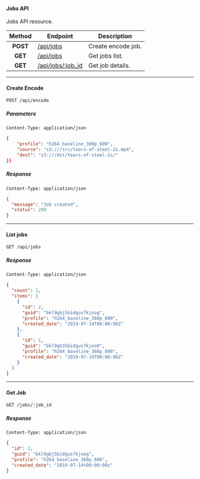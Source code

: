 #### Jobs API
Jobs API resource.

| Method | Endpoint | Description |
| :----: | ---- | --------------- |
| **POST** | [/api/jobs](#create-job) | Create encode job. |
| **GET** | [/api/jobs](#list-jobs) | Get jobs list. |
| **GET** | [/api/jobs/:job_id](#get-job) | Get job details. |

---

#### Create Encode
```
POST /api/encode
```

##### Parameters
```
Content-Type: application/json
```

```json
{
    "profile": "h264_baseline_360p_600",
    "source": "s3:///src/tears-of-steel-2s.mp4",
    "dest": "s3:///dst/tears-of-steel-2s/"
}}
```

##### Response
```
Content-Type: application/json
```

```json
{
  "message": "Job created",
  "status": 200
}
```

---

#### List jobs
```
GET /api/jobs
```

##### Response
```
Content-Type: application/json
```
```json
{
  "count": 2,
  "items": [
    {
      "id": 2,
      "guid": "bkl9gbj5bidgus7kjoog",
      "profile": "h264_baseline_360p_600",
      "created_date": "2019-07-14T00:00:00Z"
    },
    {
      "id": 1,
      "guid": "bkl9gb35bidgus7kjoo0",
      "profile": "h264_baseline_360p_600",
      "created_date": "2019-07-14T00:00:00Z"
    }
  ]
}
```

---

#### Get Job
```
GET /jobs/:job_id
```

##### Response
```
Content-Type: application/json
```
```json
{
  "id": 2,
  "guid": "bkl9gbj5bidgus7kjoog",
  "profile": "h264_baseline_360p_600",
  "created_date": "2019-07-14t00:00:00z"
}
```
